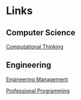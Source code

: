 # Links

## Computer Science
[Computational Thinking](https://www.cs.cmu.edu/~15110-s13/Wing06-ct.pdf)

## Engineering

[Engineering Management](https://github.com/charlax/engineering-management)

[Professional Programming](https://github.com/charlax/professional-programming)


